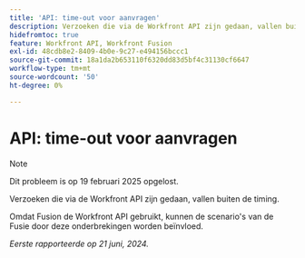 ```yaml
---
title: 'API: time-out voor aanvragen'
description: Verzoeken die via de Workfront API zijn gedaan, vallen buiten de timing.
hidefromtoc: true
feature: Workfront API, Workfront Fusion
exl-id: 48cdb8e2-8409-4b0e-9c27-e494156bccc1
source-git-commit: 18a1da2b653110f6320dd83d5bf4c31130cf6647
workflow-type: tm+mt
source-wordcount: '50'
ht-degree: 0%

---
```


# API: time-out voor aanvragen

>[!NOTE]
>
>Dit probleem is op 19 februari 2025 opgelost.

Verzoeken die via de Workfront API zijn gedaan, vallen buiten de timing.

Omdat Fusion de Workfront API gebruikt, kunnen de scenario&#39;s van de Fusie door deze onderbrekingen worden beïnvloed.

_Eerste rapporteerde op 21 juni, 2024._
